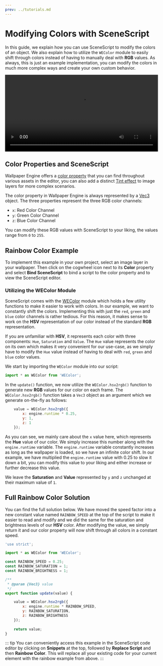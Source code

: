 ```yaml
---
prev: ../tutorials.md
---
```


# Modifying Colors with SceneScript

In this guide, we explain how you can use SceneScript to modify the colors of an object. We also explain how to utilize the `WEColor` module to easily shift through colors instead of having to manually deal with **RGB** values. As always, this is just an example implementation, you can modify the colors in much more complex ways and create your own custom behavior.

<video width="100%" controls autoplay loop>
  <source src="/videos/scenescript_color.mp4" type="video/mp4">
  Your browser does not support the video tag.
</video>

## Color Properties and SceneScript

Wallpaper Engine offers a [color property](/scene/userproperties/color) that you can find throughout various assets in the editor, you can also add a distinct [Tint effect](/scene/effects/effect/tint) to image layers for more complex scenarios.

The color property in Wallpaper Engine is always represented by a [Vec3](/scene/scenescript/reference/class/Vec3) object. The three properties represent the three RGB color channels:

* `x`: Red Color Channel
* `y`: Green Color Channel
* `z`: Blue Color Channel

You can modify these RGB values with SceneScript to your liking, the values range from `0` to `255`.

## Rainbow Color Example

To implement this example in your own project, select an image layer in your wallpaper. Then click on the cogwheel icon next to its **Color** property and select **Bind SceneScript** to bind a script to the color property and to view the SceneScript editor.

### Utilizing the WEColor Module

SceneScript comes with the [WEColor](/scene/scenescript/reference/module/WEColor) module which holds a few utility functions to make it easier to work with colors. In our example, we want to constantly shift the colors. Implementing this with just the `red`, `green` and `blue` color channels is rather tedious. For this reason, it makes sense to work on the **HSV** representation of our color instead of the standard **RGB** representation.

If you are unfamiliar with **HSV**, it represents each color with three components: `Hue`, `Saturation` and `Value`. The `Hue` value represents the color on its own which makes it very convenient for our use-case, as we simply have to modify the `Hue` value instead of having to deal with `red`, `green` and `blue` color values.

We start by importing the `WEColor` module into our script:

```js
import * as WEColor from 'WEColor';
```

In the `update()` function, we now utilize the `WEColor.hsv2rgb()` function to generate new **RGB** values for our color on each frame. The `WEColor.hsv2rgb()` function takes a `Vec3` object as an argument which we generate on-the-fly as follows:

```js
	value = WEColor.hsv2rgb({
		x: engine.runtime * 0.25,
		y: 1,
		z: 1
	});
```

As you can see, we mainly care about the `x` value here, which represents the **Hue** value of our color. We simply increase this number along with the `engine.runtime` variable. The `engine.runtime` variable constantly increases as long as the wallpaper is loaded, so we have an infinite color shift. In our example, we have multiplied the `engine.runtime` value with 0.25 to slow it down a bit, you can modify this value to your liking and either increase or further decrease this value.

We leave the **Saturation** and **Value** represented by `y` and `z` unchanged at their maximum value of `1`.

## Full Rainbow Color Solution

You can find the full solution below. We have moved the speed factor into a new constant value named `RAINBOW_SPEED` at the top of the script to make it easier to read and modify and we did the same for the saturation and brightness levels of our **HSV** color. After modifying the value, we simply return it and our color property will now shift through all colors in a constant speed.

```js
'use strict';

import * as WEColor from 'WEColor';

const RAINBOW_SPEED = 0.25;
const RAINBOW_SATURATION = 1;
const RAINBOW_BRIGHTNESS = 1;

/**
 * @param {Vec3} value
 */
export function update(value) {

	value = WEColor.hsv2rgb({
		x: engine.runtime * RAINBOW_SPEED,
		y: RAINBOW_SATURATION,
		z: RAINBOW_BRIGHTNESS
	});
	
	return value;
}
```

::: tip
You can conveniently access this example in the SceneScript code editor by clicking on **Snippets** at the top, followed by **Replace Script** and then **Rainbow Color**. This will replace all your existing code for your current element with the rainbow example from above.
:::
